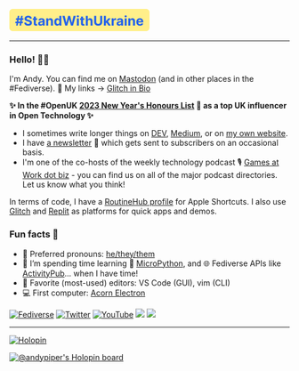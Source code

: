 
[![Stand With Ukraine](https://raw.githubusercontent.com/vshymanskyy/StandWithUkraine/main/badges/StandWithUkraine.svg)](https://stand-with-ukraine.pp.ua)

---

### Hello! 👋🏻

I'm Andy. You can find me on <a rel="me" href="https://macaw.social/@andypiper">Mastodon</a> (and in other places in the #Fediverse). 📑 My links -> [Glitch in Bio](https://andypiper.me)

**✨ In the #OpenUK [2023 New Year's Honours List](https://openuk.uk/2023-honours-list/) 🏅 as a top UK influencer in Open Technology ✨**

- I sometimes write longer things on [DEV](https://dev.to/andypiper), [Medium](https://andypiper.medium.com), or on [my own website](https://andypiper.co.uk). 
- I have [a newsletter](https://buttondown.email/andypiper) 📮 which gets sent to subscribers on an occasional basis. 
- I'm one of the co-hosts of the weekly technology podcast 🎙️ [Games at Work dot biz](https://gamesatwork.biz) - you can find us on all of the major podcast directories. Let us know what you think!

In terms of code, I have a [RoutineHub profile](https://routinehub.co/user/andypiper) for Apple Shortcuts. I also use [Glitch](https://glitch.com/@andypiper) and [Replit](https://replit.com/@andypiper) as platforms for quick apps and demos.

### Fun facts 🎱

- 👤 Preferred pronouns: [he/they/them](https://pronoun.is/they)
- 🌱 I’m spending time learning 🐍 [MicroPython](https://micropython.org), and 🌐 Fediverse APIs like [ActivityPub](https://activitypub.rocks)... when I have time!
- 📝 Favorite (most-used) editors: VS Code (GUI), vim (CLI)
- 💻 First computer: [Acorn Electron](https://en.wikipedia.org/wiki/Acorn_Electron)

[![Fediverse](https://img.shields.io/badge/andypiper%20-%231DA1F2.svg?&style=flat-square&logo=mastodon&logoColor=white&color=blueviolet)](https://macaw.social/@andypiper) [![Twitter](https://img.shields.io/badge/andypiper%20-%231DA1F2.svg?&style=flat-square&logo=Twitter&logoColor=white)](https://twitter.com/andypiper) [![YouTube](https://img.shields.io/badge/andypiperuk%20-%23FF0000.svg?&style=flat-square&logo=YouTube&logoColor=white)](https://youtube.com/andypiperuk) <a href="https://xbox.com"><img src="https://img.shields.io/badge/LostRinkitink%20-%23107C10.svg?&style=flat-square&logo=Xbox&logoColor=white"/></a> <a href="https://ko-fi.com/T6T11M0HS"><img src="https://camo.githubusercontent.com/cd07f1a5d90e454e7bbf69d22ebe4cdbd3a0b3dcf56ba0b6c2495a8e99c776be/68747470733a2f2f6b6f2d66692e636f6d2f696d672f676974687562627574746f6e5f736d2e737667" height="20"/></a>

---

[![Holopin](https://holopin.onrender.com/andypiper?style=flat-square)](https://holopin.io/@andypiper)

[![@andypiper's Holopin board](https://holopin.io/api/user/board?user=andypiper)](https://holopin.io/@andypiper)


